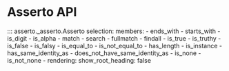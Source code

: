 # Asserto API

::: asserto._asserto.Asserto
    selection:
      members:
        - ends_with
        - starts_with
        - is_digit
        - is_alpha
        - match
        - search
        - fullmatch
        - findall
        - is_true
        - is_truthy
        - is_false
        - is_falsy
        - is_equal_to
        - is_not_equal_to
        - has_length
        - is_instance
        - has_same_identity_as
        - does_not_have_same_identity_as
        - is_none
        - is_not_none
        - 
    rendering:
        show_root_heading: false
